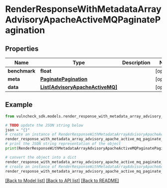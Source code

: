 # RenderResponseWithMetadataArrayAdvisoryApacheActiveMQPaginatePagination


## Properties

Name | Type | Description | Notes
------------ | ------------- | ------------- | -------------
**benchmark** | **float** |  | [optional] 
**meta** | [**PaginatePagination**](PaginatePagination.md) |  | [optional] 
**data** | [**List[AdvisoryApacheActiveMQ]**](AdvisoryApacheActiveMQ.md) |  | [optional] 

## Example

```python
from vulncheck_sdk.models.render_response_with_metadata_array_advisory_apache_active_mq_paginate_pagination import RenderResponseWithMetadataArrayAdvisoryApacheActiveMQPaginatePagination

# TODO update the JSON string below
json = "{}"
# create an instance of RenderResponseWithMetadataArrayAdvisoryApacheActiveMQPaginatePagination from a JSON string
render_response_with_metadata_array_advisory_apache_active_mq_paginate_pagination_instance = RenderResponseWithMetadataArrayAdvisoryApacheActiveMQPaginatePagination.from_json(json)
# print the JSON string representation of the object
print(RenderResponseWithMetadataArrayAdvisoryApacheActiveMQPaginatePagination.to_json())

# convert the object into a dict
render_response_with_metadata_array_advisory_apache_active_mq_paginate_pagination_dict = render_response_with_metadata_array_advisory_apache_active_mq_paginate_pagination_instance.to_dict()
# create an instance of RenderResponseWithMetadataArrayAdvisoryApacheActiveMQPaginatePagination from a dict
render_response_with_metadata_array_advisory_apache_active_mq_paginate_pagination_from_dict = RenderResponseWithMetadataArrayAdvisoryApacheActiveMQPaginatePagination.from_dict(render_response_with_metadata_array_advisory_apache_active_mq_paginate_pagination_dict)
```
[[Back to Model list]](../README.md#documentation-for-models) [[Back to API list]](../README.md#documentation-for-api-endpoints) [[Back to README]](../README.md)


